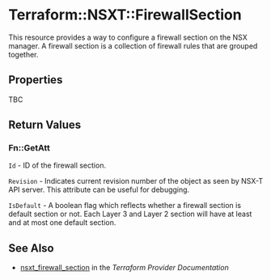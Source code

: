 # Terraform::NSXT::FirewallSection

This resource provides a way to configure a firewall section on the NSX manager. A firewall section is a collection of firewall rules that are grouped together.

## Properties

TBC

## Return Values

### Fn::GetAtt

`Id` - ID of the firewall section.

`Revision` - Indicates current revision number of the object as seen by NSX-T API server. This attribute can be useful for debugging.

`IsDefault` - A boolean flag which reflects whether a firewall section is default section or not. Each Layer 3 and Layer 2 section will have at least and at most one default section.

## See Also

* [nsxt_firewall_section](https://www.terraform.io/docs/providers/nsxt/r/firewall_section.html) in the _Terraform Provider Documentation_